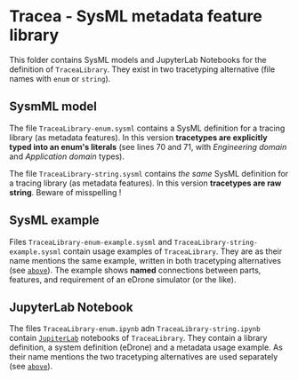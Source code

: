 # Tracea - SysML metadata feature library

This folder contains SysML models and JupyterLab Notebooks for the definition of `TraceaLibrary`.
They exist in two tracetyping alternative (file names with `enum` or `string`).

## SysmML model

The file `TraceaLibrary-enum.sysml` contains a SysML definition for a tracing library (as metadata features).
In this version **tracetypes are explicitly typed into an enum's literals** (see lines 70 and 71, with _Engineering domain_ and _Application domain_ types).

The file `TraceaLibrary-string.sysml` contains _the same_ SysML definition for a tracing library (as metadata features).
In this version **tracetypes are raw string**. Beware of misspelling !

## SysML example

Files  `TraceaLibrary-enum-example.sysml` and `TraceaLibrary-string-example.sysml` contain usage examples of `TraceaLibrary`. They are as their name mentions the same example, written in both tracetyping alternatives (see [`above`]('##sysml-model')).
The example shows **named** connections between parts, features, and requirement of an eDrone simulator (or the like).

## JupyterLab Notebook

The files  `TraceaLibrary-enum.ipynb` adn `TraceaLibrary-string.ipynb` contain [`JupiterLab`](https://www.sysmlv2lab.com/lab) notebooks of `TraceaLibrary`. They contain a library definition, a system definition (eDrone) and a metadata usage example. As their name mentions the two tracetyping alternatives are used separately (see [`above`]('##sysml-model')).
